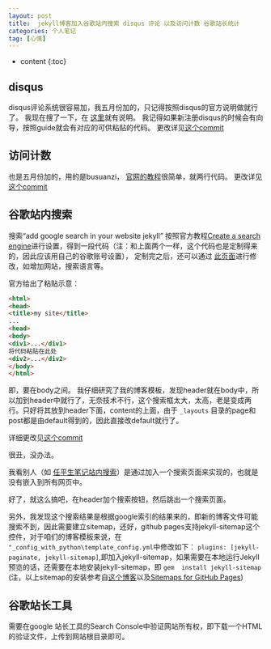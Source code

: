 ```yaml
---
layout: post
title:  jekyll博客加入谷歌站内搜索 disqus 评论 以及访问计数 谷歌站长统计
categories: 个人笔记
tag: [心情]
---
```


* content
{:toc}

## disqus
disqus评论系统很容易加，我五月份加的，只记得按照disqus的官方说明做就行了。
我现在搜了一下，在 [这里](https://disqus.com/admin/install/platforms/jekyll/)就有说明。 我记得如果新注册disqus的时候会有向导，按照guide就会有对应的可供粘贴的代码。
更改详见[这个commit](https://github.com/marquistj13/MyBlog/commit/efcb98a44de42a20c4436b8ce2a9de628eac6193)

## 访问计数
也是五月份加的，用的是busuanzi， [官网的教程](http://busuanzi.ibruce.info/)很简单，就两行代码。
更改详见[这个commit](https://github.com/marquistj13/MyBlog/commit/5c80d9a6b9d1ae2f18a85d352bd633b2aaaaeb49)

## 谷歌站内搜索
搜索“add google search in your website jekyll”
按照官方教程[Create a search engine](https://support.google.com/customsearch/answer/2630963)进行设置，得到一段代码（注：和上面两个一样，这个代码也是定制得来的，因此应该用自己的谷歌账号设置）， 定制完之后，还可以通过 [此页面](https://cse.google.com/cse/all)进行修改，如增加网站，搜索语言等。

官方给出了粘贴示意：
```html
<html>
<head>
<title>my site</title>
...
<head>
<body>
<div1>...</div1>
将代码粘贴在此处
<div2>...</div2>
</body>
</html>
```
即，要在body之间。
我仔细研究了我的博客模板，发现header就在body中，所以加到header中就行了，无奈技术不行，这个搜索框太大，太高，老是变成两行。只好将其放到header下面，content的上面，由于 `_layouts` 目录的page和post都是由default得到的，因此直接改default就行了。

详细更改见[这个commit](https://github.com/marquistj13/MyBlog/commit/223c7fc6dfff2aabff21bef3fa2b4eede8cf3a26)

很丑，没办法。

我看别人（如 [任平生笔记站内搜索](http://note.rpsh.net/search/)）是通过加入一个搜索页面来实现的，也就是没有嵌入到所有网页中。

好了，就这么搞吧，在header加个搜索按钮，然后跳出一个搜索页面。

另外，我发现这个搜索结果是根据google索引的结果来的，即新的博客文件可能搜索不到，因此需要建立sitemap，还好，github pages支持jekyll-sitemap这个控件，对于咱们的博客模板来说，在 `"_config_with_python\template_config.yml`中修改如下：
`plugins: [jekyll-paginate, jekyll-sitemap]`,即加入jekyll-sitemap，如果需要在本地运行Jekyll预览的话，还需要在本地安装jekyll-sitemap，即
`gem  install jekyll-sitemap`
(注，以上sitemap的安装参考自[这个博客](http://ju.outofmemory.cn/entry/124653)以及[Sitemaps for GitHub Pages](https://help.github.com/articles/sitemaps-for-github-pages/))

## 谷歌站长工具
需要在google 站长工具的Search Console中验证网站所有权，即下载一个HTML的验证文件，上传到网站根目录即可。